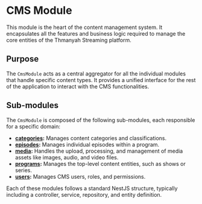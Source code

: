 # CMS Module

This module is the heart of the content management system. It encapsulates all the features and business logic required to manage the core entities of the Thmanyah Streaming platform.

## Purpose

The `CmsModule` acts as a central aggregator for all the individual modules that handle specific content types. It provides a unified interface for the rest of the application to interact with the CMS functionalities.

## Sub-modules

The `CmsModule` is composed of the following sub-modules, each responsible for a specific domain:

-   **[categories](./categories/README.md):** Manages content categories and classifications.
-   **[episodes](./episodes/README.md):** Manages individual episodes within a program.
-   **[media](./media/README.md):** Handles the upload, processing, and management of media assets like images, audio, and video files.
-   **[programs](./programs/README.md):** Manages the top-level content entities, such as shows or series.
-   **[users](./users/README.md):** Manages CMS users, roles, and permissions.

Each of these modules follows a standard NestJS structure, typically including a controller, service, repository, and entity definition.